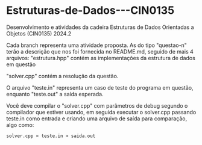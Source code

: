 # Estruturas-de-Dados---CIN0135
Desenvolvimento e atividades da cadeira Estruturas de Dados Orientadas a Objetos (CIN0135) 2024.2


Cada branch representa uma atividade proposta. As do tipo "questao-n" terão a descrição que nos foi fornecida no README.md, seguido de mais 4 arquivos:
"estrutura.hpp" contém as implementações da estrutura de dados em questão

"solver.cpp" contém a resolução da questão.

O arquivo "teste.in" representa um caso de teste do programa em questão, enquanto "teste.out" a saída esperada. 

Você deve compilar o "solver.cpp" com parâmetros de debug segundo o compilador que estiver usando, em seguida executar o solver.cpp passando teste.in como entrada e criando uma arquivo de saída para comparação, algo como:


 `solver.cpp < teste.in > saida.out`